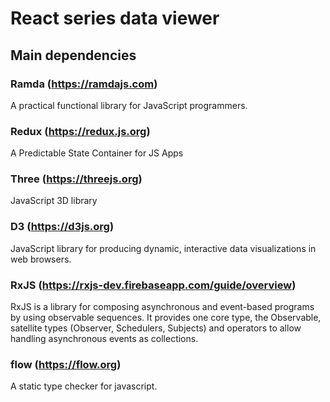 # React series data viewer

## Main dependencies

### Ramda (https://ramdajs.com)
A practical functional library for JavaScript programmers.

### Redux (https://redux.js.org)
A Predictable State Container for JS Apps

### Three (https://threejs.org)
JavaScript 3D library

### D3 (https://d3js.org)
JavaScript library for producing dynamic, interactive data visualizations in web browsers. 

### RxJS (https://rxjs-dev.firebaseapp.com/guide/overview)
RxJS is a library for composing asynchronous and event-based programs by using observable sequences. 
It provides one core type, the Observable, satellite types (Observer, Schedulers, Subjects) and operators to allow handling asynchronous events as collections.

### flow (https://flow.org)
A static type checker for javascript.

